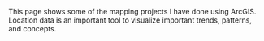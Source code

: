 This page shows some of the mapping projects I have done using ArcGIS. Location data is an important tool to visualize important trends, patterns, and concepts. 

